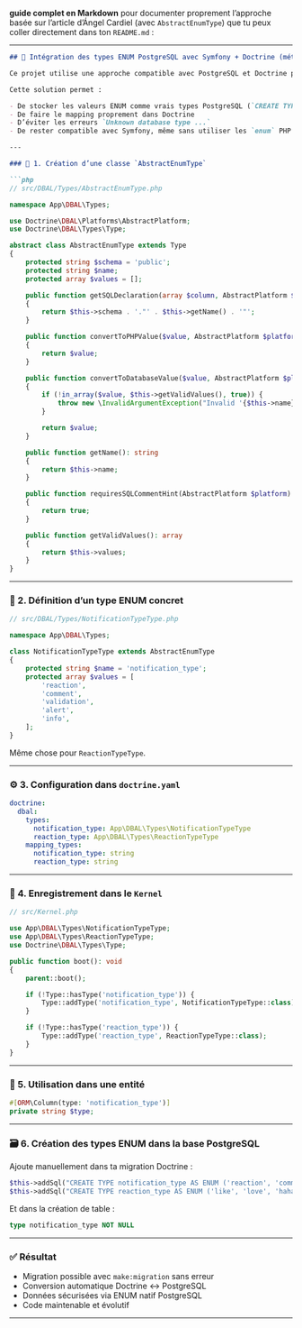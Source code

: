  **guide complet en Markdown** pour documenter proprement l’approche basée sur l’article d’Ángel Cardiel (avec `AbstractEnumType`) que tu peux coller directement dans ton `README.md` :

---

````md
## 🧩 Intégration des types ENUM PostgreSQL avec Symfony + Doctrine (méthode `AbstractEnumType`)

Ce projet utilise une approche compatible avec PostgreSQL et Doctrine pour intégrer des types ENUM (par exemple : `reaction_type`, `notification_type`) en s'inspirant de la méthode `AbstractEnumType` décrite par Ángel Cardiel.

Cette solution permet :

- De stocker les valeurs ENUM comme vrais types PostgreSQL (`CREATE TYPE ... AS ENUM`)
- De faire le mapping proprement dans Doctrine
- D’éviter les erreurs `Unknown database type ...`
- De rester compatible avec Symfony, même sans utiliser les `enum` PHP 8.1+

---

### 🧱 1. Création d’une classe `AbstractEnumType`

```php
// src/DBAL/Types/AbstractEnumType.php

namespace App\DBAL\Types;

use Doctrine\DBAL\Platforms\AbstractPlatform;
use Doctrine\DBAL\Types\Type;

abstract class AbstractEnumType extends Type
{
    protected string $schema = 'public';
    protected string $name;
    protected array $values = [];

    public function getSQLDeclaration(array $column, AbstractPlatform $platform): string
    {
        return $this->schema . '."' . $this->getName() . '"';
    }

    public function convertToPHPValue($value, AbstractPlatform $platform): mixed
    {
        return $value;
    }

    public function convertToDatabaseValue($value, AbstractPlatform $platform): mixed
    {
        if (!in_array($value, $this->getValidValues(), true)) {
            throw new \InvalidArgumentException("Invalid '{$this->name}' value.");
        }

        return $value;
    }

    public function getName(): string
    {
        return $this->name;
    }

    public function requiresSQLCommentHint(AbstractPlatform $platform): bool
    {
        return true;
    }

    public function getValidValues(): array
    {
        return $this->values;
    }
}
````

---

### 🧩 2. Définition d’un type ENUM concret

```php
// src/DBAL/Types/NotificationTypeType.php

namespace App\DBAL\Types;

class NotificationTypeType extends AbstractEnumType
{
    protected string $name = 'notification_type';
    protected array $values = [
        'reaction',
        'comment',
        'validation',
        'alert',
        'info',
    ];
}
```

Même chose pour `ReactionTypeType`.

---

### ⚙️ 3. Configuration dans `doctrine.yaml`

```yaml
doctrine:
  dbal:
    types:
      notification_type: App\DBAL\Types\NotificationTypeType
      reaction_type: App\DBAL\Types\ReactionTypeType
    mapping_types:
      notification_type: string
      reaction_type: string
```

---

### 🧬 4. Enregistrement dans le `Kernel`

```php
// src/Kernel.php

use App\DBAL\Types\NotificationTypeType;
use App\DBAL\Types\ReactionTypeType;
use Doctrine\DBAL\Types\Type;

public function boot(): void
{
    parent::boot();

    if (!Type::hasType('notification_type')) {
        Type::addType('notification_type', NotificationTypeType::class);
    }

    if (!Type::hasType('reaction_type')) {
        Type::addType('reaction_type', ReactionTypeType::class);
    }
}
```

---

### 🧾 5. Utilisation dans une entité

```php
#[ORM\Column(type: 'notification_type')]
private string $type;
```

---

### 🗃️ 6. Création des types ENUM dans la base PostgreSQL

Ajoute manuellement dans ta migration Doctrine :

```php
$this->addSql("CREATE TYPE notification_type AS ENUM ('reaction', 'comment', 'validation', 'alert', 'info');");
$this->addSql("CREATE TYPE reaction_type AS ENUM ('like', 'love', 'haha', 'wow', 'grrr');");
```

Et dans la création de table :

```sql
type notification_type NOT NULL
```

---

### ✅ Résultat

* Migration possible avec `make:migration` sans erreur
* Conversion automatique Doctrine ↔ PostgreSQL
* Données sécurisées via ENUM natif PostgreSQL
* Code maintenable et évolutif

---

